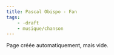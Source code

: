 ```yaml
---
title: Pascal Obispo - Fan
tags:
    - -draft
    - musique/chanson
---
```


Page créée automatiquement, mais vide.
